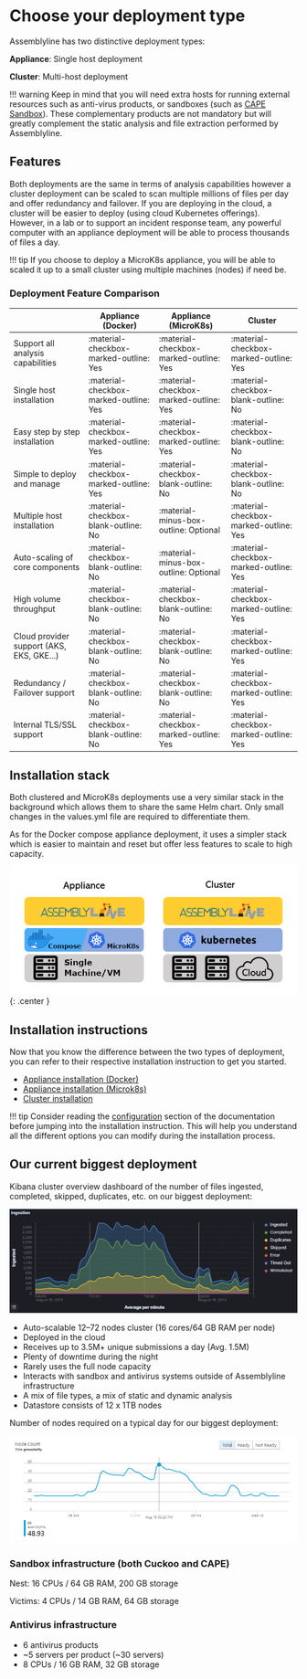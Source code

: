 # Choose your deployment type

Assemblyline has two distinctive deployment types:

**Appliance**: Single host deployment

**Cluster**: Multi-host deployment

!!! warning
    Keep in mind that you will need extra hosts for running external resources such as anti-virus products, or sandboxes (such as [CAPE Sandbox](https://capev2.readthedocs.io/en/latest/)). These complementary products are not mandatory but will greatly complement the static analysis and file extraction performed by Assemblyline.

## Features

Both deployments are the same in terms of analysis capabilities however a cluster deployment can be scaled to scan multiple millions of files per day and offer redundancy and failover. If you are deploying in the cloud, a cluster will be easier to deploy (using cloud Kubernetes offerings). However, in a lab or to support an incident response team, any powerful computer with an appliance deployment will be able to process thousands of files a day.

!!! tip
    If you choose to deploy a MicroK8s appliance, you will be able to scaled it up to a small cluster using multiple machines (nodes) if need be.

### Deployment Feature Comparison

|                                           | Appliance (Docker)                     | Appliance (MicroK8s)                   | Cluster                                |
| ----------------------------------------- | -------------------------------------- | -------------------------------------- | -------------------------------------- |
| Support all analysis capabilities         | :material-checkbox-marked-outline: Yes | :material-checkbox-marked-outline: Yes | :material-checkbox-marked-outline: Yes |
| Single host installation                  | :material-checkbox-marked-outline: Yes | :material-checkbox-marked-outline: Yes | :material-checkbox-blank-outline: No   |
| Easy step by step installation            | :material-checkbox-marked-outline: Yes | :material-checkbox-marked-outline: Yes | :material-checkbox-blank-outline: No   |
| Simple to deploy and manage               | :material-checkbox-marked-outline: Yes | :material-checkbox-blank-outline: No   | :material-checkbox-blank-outline: No   |
| Multiple host installation                | :material-checkbox-blank-outline: No   | :material-minus-box-outline: Optional  | :material-checkbox-marked-outline: Yes |
| Auto-scaling of core components           | :material-checkbox-blank-outline: No   | :material-minus-box-outline: Optional  | :material-checkbox-marked-outline: Yes |
| High volume throughput                    | :material-checkbox-blank-outline: No   | :material-checkbox-blank-outline: No   | :material-checkbox-marked-outline: Yes |
| Cloud provider support (AKS, EKS, GKE...) | :material-checkbox-blank-outline: No   | :material-checkbox-blank-outline: No   | :material-checkbox-marked-outline: Yes |
| Redundancy / Failover support             | :material-checkbox-blank-outline: No   | :material-checkbox-blank-outline: No   | :material-checkbox-marked-outline: Yes |
| Internal TLS/SSL support                  | :material-checkbox-blank-outline: No   | :material-checkbox-marked-outline: Yes | :material-checkbox-marked-outline: Yes |

## Installation stack

Both clustered and MicroK8s deployments use a very similar stack in the background which allows them to share the same Helm chart. Only small changes in the values.yml file are required to differentiate them.

As for the Docker compose appliance deployment, it uses a simpler stack which is easier to maintain and reset but offer less features to scale to high capacity.

![Deployment types](./images/dep_types.png){: .center }

## Installation instructions

Now that you know the difference between the two types of deployment, you can refer to their respective installation instruction to get you started.

- [Appliance installation (Docker)](../appliance/docker)
- [Appliance installation (Microk8s)](../appliance/kubernetes-microk8s)
- [Cluster installation](../cluster)

!!! tip
    Consider reading the [configuration](../configuration/config_file/) section of the documentation before jumping into the installation instruction. This will help you understand all the different options you can modify during the installation process.

## Our current biggest deployment

Kibana cluster overview dashboard of the number of files ingested, completed, skipped, duplicates, etc. on our biggest deployment:

![Kibana Cluster Overview Dashboard](./images/kibana_cluster_overview_dashboard.png)

- Auto-scalable 12–72 nodes cluster (16 cores/64 GB RAM per node)
- Deployed in the cloud
- Receives up to 3.5M+ unique submissions a day (Avg. 1.5M)
- Plenty of downtime during the night
- Rarely uses the full node capacity
- Interacts with sandbox and antivirus systems outside of Assemblyline infrastructure
- A mix of file types, a mix of static and dynamic analysis
- Datastore consists of 12 x 1TB nodes

Number of nodes required on a typical day for our biggest deployment:

![Node Count Dashboard](./images/node_count_dashboard.png)

### Sandbox infrastructure (both Cuckoo and CAPE)
Nest: 16 CPUs / 64 GB RAM, 200 GB storage

Victims: 4 CPUs / 14 GB RAM, 64 GB storage

### Antivirus infrastructure
- 6 antivirus products
- ~5 servers per product (~30 servers)
- 8 CPUs / 16 GB RAM, 32 GB storage
